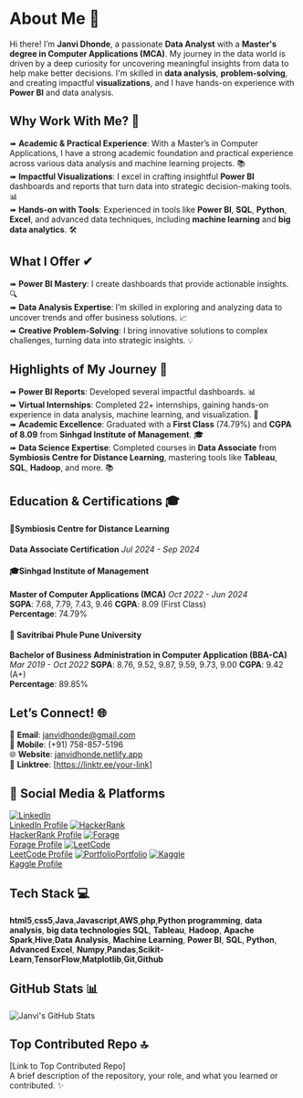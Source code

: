 # About Me 💫

Hi there! I’m **Janvi Dhonde**, a passionate **Data Analyst** with a **Master's degree in Computer Applications (MCA)**. My journey in the data world is driven by a deep curiosity for uncovering meaningful insights from data to help make better decisions. I'm skilled in **data analysis**, **problem-solving**, and creating impactful **visualizations**, and I have hands-on experience with **Power BI** and data analysis. 

## Why Work With Me? 🌟

➠ **Academic & Practical Experience**: With a Master’s in Computer Applications, I have a strong academic foundation and practical experience across various data analysis and machine learning projects. 📚  
➠ **Impactful Visualizations**: I excel in crafting insightful **Power BI** dashboards and reports that turn data into strategic decision-making tools. 📊  
➠ **Hands-on with Tools**: Experienced in tools like **Power BI**, **SQL**, **Python**, **Excel**, and advanced data techniques, including **machine learning** and **big data analytics**. 🛠️  

## What I Offer ✔

➠ **Power BI Mastery**: I create dashboards that provide actionable insights. 🔍  
➠ **Data Analysis Expertise**: I’m skilled in exploring and analyzing data to uncover trends and offer business solutions. 📈  
➠ **Creative Problem-Solving**: I bring innovative solutions to complex challenges, turning data into strategic insights. 💡  

## Highlights of My Journey 🌟

➠ **Power BI Reports**: Developed several impactful dashboards. 📊  
➠ **Virtual Internships**: Completed 22+ internships, gaining hands-on experience in data analysis, machine learning, and visualization. 💼  
➠ **Academic Excellence**: Graduated with a **First Class** (74.79%) and **CGPA of 8.09** from **Sinhgad Institute of Management**. 🎓  
➠ **Data Science Expertise**: Completed courses in **Data Associate** from **Symbiosis Centre for Distance Learning**, mastering tools like **Tableau**, **SQL**, **Hadoop**, and more. 📚  

## Education & Certifications 🎓

#### 📜**Symbiosis Centre for Distance Learning**  
**Data Associate Certification**  *Jul 2024 - Sep 2024*  

#### 🎓**Sinhgad Institute of Management**  
**Master of Computer Applications (MCA)**  *Oct 2022 - Jun 2024*  
**SGPA**: 7.68, 7.79, 7.43, 9.46   **CGPA**: 8.09 (First Class)  
**Percentage**: 74.79%

#### 🏅 **Savitribai Phule Pune University**  
**Bachelor of Business Administration in Computer Application (BBA-CA)** *Mar 2019 - Oct 2022* 
**SGPA**: 8.76, 9.52, 9.87, 9.59, 9.73, 9.00   **CGPA**: 9.42 (A+)  
**Percentage**: 89.85%
  
## Let’s Connect! 🌐

📧 **Email**: [janvidhonde@gmail.com](mailto:janvidhonde@gmail.com)  
📱 **Mobile**: (+91) 758-857-5196  
🌐 **Website**: [janvidhonde.netlify.app](https://janvidhonde.netlify.app)  
🔗 **Linktree**: [https://linktr.ee/your-link]

## 🚀 Social Media & Platforms

[![LinkedIn](https://upload.wikimedia.org/wikipedia/commons/0/01/LinkedIn_Logo_2023.svg)](https://www.linkedin.com/in/your-profile-link)  
[LinkedIn Profile](https://www.linkedin.com/in/your-profile-link)  [![HackerRank](https://upload.wikimedia.org/wikipedia/commons/4/44/HackerRank_logo.png)](https://www.hackerrank.com/your-profile-link)  
[HackerRank Profile](https://www.hackerrank.com/your-profile-link)  [![Forage](https://www.theforage.com/assets/img/logo-forage.svg)](https://www.theforage.com/profiles/your-profile-link)  
[Forage Profile](https://www.theforage.com/profiles/your-profile-link)  [![LeetCode](https://upload.wikimedia.org/wikipedia/commons/8/85/LeetCode_logo.png)](https://leetcode.com/your-profile-link)  
[LeetCode Profile](https://leetcode.com/your-profile-link)  [![Portfolio](https://upload.wikimedia.org/wikipedia/commons/thumb/4/4f/Iconic_image_portfolio.svg/120px-Iconic_image_portfolio.svg.png)](https://your-portfolio-link.com)[Portfolio](https://your-portfolio-link.com)  [![Kaggle](https://upload.wikimedia.org/wikipedia/commons/d/d6/Kaggle_logo.png)](https://www.kaggle.com/janvidhonde)  
[Kaggle Profile](https://www.kaggle.com/janvidhonde)

## Tech Stack 💻
**html5**,**css5**,**Java**,**Javascript**,**AWS**,**php**,**Python programming**, **data analysis**, **big data technologies** **SQL**, **Tableau**, **Hadoop**, **Apache Spark**,**Hive**,**Data Analysis**, **Machine Learning**, **Power BI**, **SQL**, **Python**, **Advanced Excel**, **Numpy**,**Pandas**,**Scikit-Learn**,**TensorFlow**,**Matplotlib**,**Git**,**Github**


## GitHub Stats 📊

![Janvi's GitHub Stats](https://github-readme-stats.vercel.app/api?username=janvidhonde&show_icons=true&hide_title=true)

## Top Contributed Repo 🔝  
[Link to Top Contributed Repo]  
A brief description of the repository, your role, and what you learned or contributed. ✨

